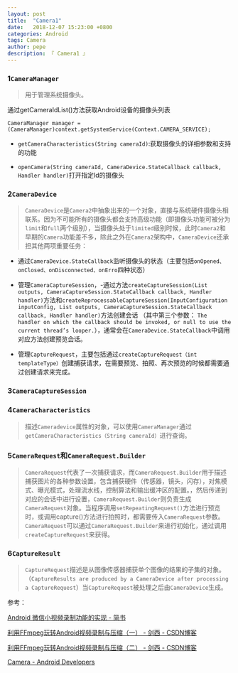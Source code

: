 ```yaml
---
layout: post
title:  "Camera1"
date:   2018-12-07 15:23:00 +0800
categories: Android
tags: Camera
author: pepe
description: 『 Camera1 』
---
```


### **1`CameraManager`**

> 用于管理系统摄像头。

通过getCameraIdList()方法获取Android设备的摄像头列表

`CameraManager manager = (CameraManager)context.getSystemService(Context.CAMERA_SERVICE);`

* `getCameraCharacteristics(String cameraId)`:获取摄像头的详细参数和支持的功能

* `openCamera(String cameraId, CameraDevice.StateCallback callback, Handler handler)`打开指定Id的摄像头

### **2`CameraDevice`**

> `CameraDevice`是`Camera2`中抽象出来的一个对象，直接与系统硬件摄像头相联系。因为不可能所有的摄像头都会支持高级功能（即摄像头功能可被分为`limit`和`full`两个级别），当摄像头处于`limited`级别时候，此时`Camera2`和早期的`Camera`功能差不多，除此之外在`Camera2`架构中，`CameraDevice`还承担其他两项重要任务：

* 通过`CameraDevice.StateCallback`监听摄像头的状态（主要包括`onOpened、onClosed、onDisconnected、onErro`四种状态）

* 管理`CameraCaptureSession`，-通过方法`createCaptureSession(List outputs, CameraCaptureSession.StateCallback callback, Handler handler)`方法和`createReprocessableCaptureSession(InputConfiguration inputConfig, List outputs, CameraCaptureSession.StateCallback callback, Handler handler)`方法创建会话 （其中第三个参数： `The handler on which the callback should be invoked, or null to use the current thread’s looper.`），通常会在`CameraDevice.StateCallback`中调用对应方法创建预览会话。

* 管理`CaptureRequest`，主要包括通过`createCaptureRequest（int templateType）`创建捕获请求，在需要预览、拍照、再次预览的时候都需要通过创建请求来完成。

### **3`CameraCaptureSession`**


### **4`CameraCharacteristics`**

> 描述`Cameradevice`属性的对象，可以使用`CameraManager`通过`getCameraCharacteristics（String cameraId）`进行查询。

### **5`CameraRequest`和`CameraRequest.Builder`**

> `CameraRequest`代表了一次捕获请求，而`CameraRequest.Builder`用于描述捕获图片的各种参数设置，包含捕获硬件（传感器，镜头，闪存），对焦模式、曝光模式，处理流水线，控制算法和输出缓冲区的配置。，然后传递到对应的会话中进行设置，`CameraRequest.Builder`则负责生成`CameraRequest`对象。当程序调用`setRepeatingRequest()`方法进行预览时，或调用capture()方法进行拍照时，都需要传入`CameraRequest`参数。`CameraRequest`可以通过`CameraRequest.Builder`来进行初始化，通过调用`createCaptureRequest`来获得。

### **6`CaptureResult`**

> `CaptureRequest`描述是从图像传感器捕获单个图像的结果的子集的对象。（`CaptureResults are produced by a CameraDevice after processing a CaptureRequest`）当`CaptureRequest`被处理之后由`CameraDevice`生成。






参考：

[Android 微信小视频录制功能的实现 - 简书](https://www.jianshu.com/p/6f84739ab85f)

[利用FFmpeg玩转Android视频录制与压缩（一） - 剑西 - CSDN博客](https://blog.csdn.net/mabeijianxi/article/details/63335722)

[利用FFmpeg玩转Android视频录制与压缩（二） - 剑西 - CSDN博客](https://blog.csdn.net/mabeijianxi/article/details/72983362)

[Camera -  Android Developers](https://developer.android.google.cn/reference/android/hardware/Camera)